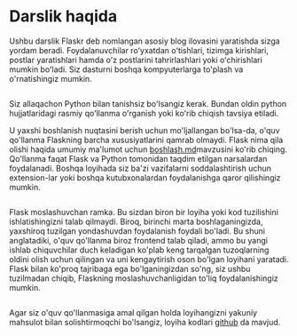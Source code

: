 # Darslik haqida

Ushbu darslik Flaskr deb nomlangan asosiy blog ilovasini yaratishda sizga yordam beradi. Foydalanuvchilar roʻyxatdan oʻtishlari, tizimga kirishlari, postlar yaratishlari hamda oʻz postlarini tahrirlashlari yoki oʻchirishlari mumkin boʻladi. Siz dasturni boshqa kompyuterlarga to'plash va o'rnatishingiz mumkin.

<figure><img src="https://flask.palletsprojects.com/en/2.3.x/_images/flaskr_index.png" alt=""><figcaption></figcaption></figure>

Siz allaqachon Python bilan tanishsiz bo'lsangiz kerak. Bundan oldin python hujjatlaridagi rasmiy qoʻllanma oʻrganish yoki koʻrib chiqish tavsiya etiladi.&#x20;

U yaxshi boshlanish nuqtasini berish uchun mo'ljallangan bo'lsa-da, o'quv qo'llanma Flaskning barcha xususiyatlarini qamrab olmaydi. Flask nima qila olishi haqida umumiy ma'lumot uchun [boshlash.md](../boshlash.md "mention")mavzusini ko'rib chiqing. Qo'llanma faqat Flask va Python tomonidan taqdim etilgan narsalardan foydalanadi. Boshqa loyihada siz ba'zi vazifalarni soddalashtirish uchun extension-lar yoki boshqa kutubxonalardan foydalanishga qaror qilishingiz mumkin.

<figure><img src="https://flask.palletsprojects.com/en/2.3.x/_images/flaskr_login.png" alt=""><figcaption></figcaption></figure>

Flask moslashuvchan ramka. Bu sizdan biron bir loyiha yoki kod tuzilishini ishlatishingizni talab qilmaydi. Biroq, birinchi marta boshlaganingizda, yaxshiroq tuzilgan yondashuvdan foydalanish foydali bo'ladi. Bu shuni anglatadiki, o'quv qo'llanma biroz frontend talab qiladi, ammo bu yangi ishlab chiquvchilar duch keladigan ko'plab keng tarqalgan tuzoqlarning oldini olish uchun qilingan va uni kengaytirish oson bo'lgan loyihani yaratadi. Flask bilan ko'proq tajribaga ega bo'lganingizdan so'ng, siz ushbu tuzilmadan chiqib, Flaskning moslashuvchanligidan to'liq foydalanishingiz mumkin.

<figure><img src="https://flask.palletsprojects.com/en/2.3.x/_images/flaskr_edit.png" alt=""><figcaption></figcaption></figure>

Agar siz o'quv qo'llanmasiga amal qilgan holda loyihangizni yakuniy mahsulot bilan solishtirmoqchi bo'lsangiz, loyiha kodlari [github](https://github.com/pallets/flask/tree/2.3.3/examples/tutorial) da mavjud.
